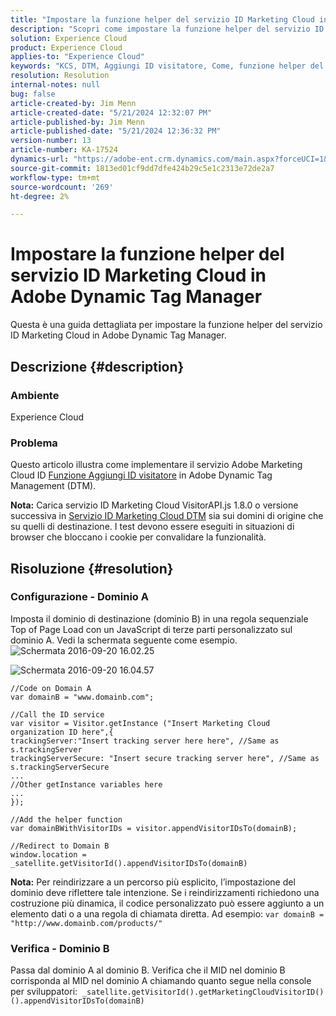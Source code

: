 ```yaml
---
title: "Impostare la funzione helper del servizio ID Marketing Cloud in Adobe Dynamic Tag Manager"
description: "Scopri come impostare la funzione helper del servizio ID Marketing Cloud in Adobe Dynamic Tag Manager."
solution: Experience Cloud
product: Experience Cloud
applies-to: "Experience Cloud"
keywords: "KCS, DTM, Aggiungi ID visitatore, Come, funzione helper del servizio ID Marketing Cloud,Adobe di Dynamic Tag Manager, Adobe Experience Cloud, "
resolution: Resolution
internal-notes: null
bug: false
article-created-by: Jim Menn
article-created-date: "5/21/2024 12:32:07 PM"
article-published-by: Jim Menn
article-published-date: "5/21/2024 12:36:32 PM"
version-number: 13
article-number: KA-17524
dynamics-url: "https://adobe-ent.crm.dynamics.com/main.aspx?forceUCI=1&pagetype=entityrecord&etn=knowledgearticle&id=dab12021-6e17-ef11-9f8a-6045bd006268"
source-git-commit: 1813ed01cf9dd7dfe424b29c5e1c2313e72de2a7
workflow-type: tm+mt
source-wordcount: '269'
ht-degree: 2%

---
```


# Impostare la funzione helper del servizio ID Marketing Cloud in Adobe Dynamic Tag Manager


Questa è una guida dettagliata per impostare la funzione helper del servizio ID Marketing Cloud in Adobe Dynamic Tag Manager.

## Descrizione {#description}


### <b>Ambiente</b>

Experience Cloud



### <b>Problema</b>

Questo articolo illustra come implementare il servizio Adobe Marketing Cloud ID [Funzione Aggiungi ID visitatore](https://experienceleague.adobe.com/docs/id-service/using/id-service-api/methods/appendvisitorid.html?lang=it) in Adobe Dynamic Tag Management (DTM).

<b>Nota:</b> Carica servizio ID Marketing Cloud VisitorAPI.js 1.8.0 o versione successiva in [Servizio ID Marketing Cloud DTM](https://experienceleague.adobe.com/docs/id-service/using/id-service-api/methods/getmcvid.html) sia sui domini di origine che su quelli di destinazione. I test devono essere eseguiti in situazioni di browser che bloccano i cookie per convalidare la funzionalità.


## Risoluzione {#resolution}


### <b>Configurazione - Dominio A</b>

Imposta il dominio di destinazione (dominio B) in una regola sequenziale Top of Page Load con un JavaScript di terze parti personalizzato sul dominio A. Vedi la schermata seguente come esempio.
![Schermata 2016-09-20 16.02.25](https://helpx.adobe.com/content/dam/help/en/dtm/kb/how-to-set-marketing-cloud-id-service-helper-function-in-adobe-d/jcr%3acontent/main-pars/image/Screenshot%202016-09-20%2016.02.25.png "Schermata 2016-09-20 16.02.25")

![Schermata 2016-09-20 16.04.57](https://helpx.adobe.com/content/dam/help/en/dtm/kb/how-to-set-marketing-cloud-id-service-helper-function-in-adobe-d/jcr%3acontent/main-pars/image_1393293752/Screenshot%202016-09-20%2016.04.57.png "Schermata 2016-09-20 16.04.57")

```clike
//Code on Domain A
var domainB = "www.domainb.com";
 
//Call the ID service
var visitor = Visitor.getInstance ("Insert Marketing Cloud organization ID here",{
trackingServer:"Insert tracking server here here", //Same as s.trackingServer
trackingServerSecure: "Insert secure tracking server here", //Same as s.trackingServerSecure
...
//Other getInstance variables here
...
});
 
//Add the helper function
var domainBWithVisitorIDs = visitor.appendVisitorIDsTo(domainB);
 
//Redirect to Domain B
window.location = _satellite.getVisitorId().appendVisitorIDsTo(domainB)
```


<b>Nota:</b> Per reindirizzare a un percorso più esplicito, l’impostazione del dominio deve riflettere tale intenzione. Se i reindirizzamenti richiedono una costruzione più dinamica, il codice personalizzato può essere aggiunto a un elemento dati o a una regola di chiamata diretta. Ad esempio: `var domainB = "http://www.domainb.com/products/"`



### <b>Verifica - Dominio B</b>



Passa dal dominio A al dominio B. Verifica che il MID nel dominio B corrisponda al MID nel dominio A chiamando quanto segue nella console per sviluppatori:  `_satellite.getVisitorId().getMarketingCloudVisitorID()().appendVisitorIDsTo(domainB)`
